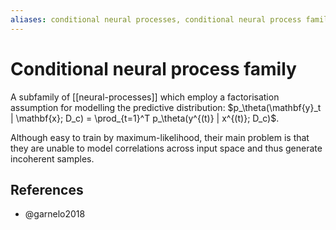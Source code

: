 ```yaml
---
aliases: conditional neural processes, conditional neural process family
---
```


# Conditional neural process family

A subfamily of [[neural-processes]] which employ a factorisation assumption for modelling the predictive distribution: $p_\theta(\mathbf{y}_t | \mathbf{x}; D_c) = \prod_{t=1}^T p_\theta(y^{(t)} | x^{(t)}; D_c)$.

Although easy to train by maximum-likelihood, their main problem is that they are unable to model correlations across input space and thus generate incoherent samples.

## References
- @garnelo2018